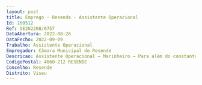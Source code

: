 ```yaml
--- 
layout: post
title: Emprego - Resende - Assistente Operacional
Id: 100512
Ref: OE202208/0757
DataAbertura: 2022-08-26
DataFecho: 2022-09-09
Trabalho: Assistente Operacional
Empregador: Câmara Municipal de Resende
Descricao: Assistente Operacional – Marinheiro – Para além do constante no n.º 2 do artigo 88.º da LTFP, em conformidade com o estabelecido no mapa de pessoal aprovado, compete ao trabalhador público  “Executar diversas tarefas necessárias à condução, conservação, limpeza e pintura da embarcação onde prestem serviço  Realizar outras tarefas auxiliares  Apoiar as atividades da Fluvina e piscinas de Caldas de Aregos.”
CodigoPostal: 4660-212 RESENDE
Concelho: Resende
Distrito: Viseu
--- 
```

